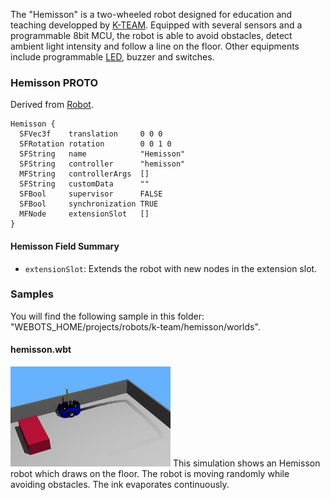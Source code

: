 The "Hemisson" is a two-wheeled robot designed for education and teaching developped by [K-TEAM](https://www.k-team.com/mobile-robotics-products/old-products/hemisson).
Equipped with several sensors and a programmable 8bit MCU, the robot is able to avoid obstacles, detect ambient light intensity and follow a line on the floor.
Other equipments include programmable [LED](https://cyberbotics.com/doc/reference/led), buzzer and switches.

### Hemisson PROTO

Derived from [Robot](https://cyberbotics.com/doc/reference/robot).

```
Hemisson {
  SFVec3f    translation     0 0 0
  SFRotation rotation        0 0 1 0
  SFString   name            "Hemisson"
  SFString   controller      "hemisson"
  MFString   controllerArgs  []
  SFString   customData      ""
  SFBool     supervisor      FALSE
  SFBool     synchronization TRUE
  MFNode     extensionSlot   []
}
```

#### Hemisson Field Summary

- `extensionSlot`: Extends the robot with new nodes in the extension slot.

### Samples

You will find the following sample in this folder: "WEBOTS\_HOME/projects/robots/k-team/hemisson/worlds".

#### hemisson.wbt

![hemisson.wbt.png](images/hemisson/hemisson.wbt.thumbnail.jpg) This simulation shows an Hemisson robot which draws on the floor.
The robot is moving randomly while avoiding obstacles.
The ink evaporates continuously.

